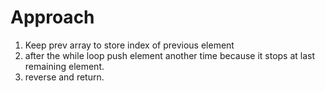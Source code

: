 # Approach
1. Keep prev array to store index of previous element
2. after the while loop push element another time because it stops at last remaining element.
3. reverse and return.